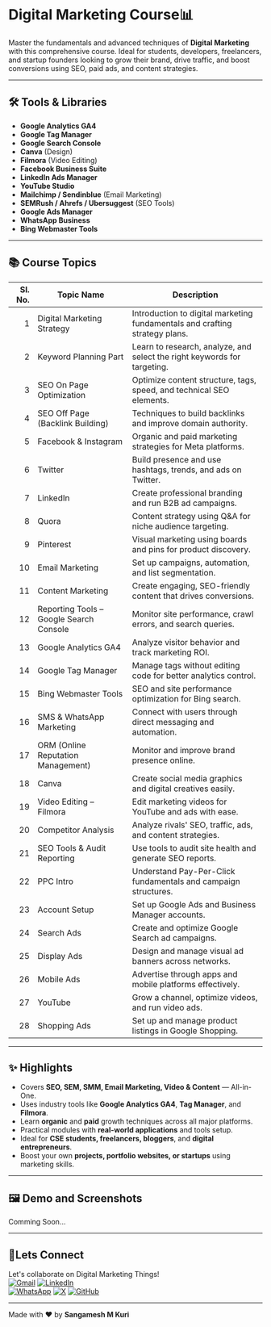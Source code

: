 # Digital Marketing Course📊

Master the fundamentals and advanced techniques of **Digital Marketing** with this comprehensive course. Ideal for students, developers, freelancers, and startup founders looking to grow their brand, drive traffic, and boost conversions using SEO, paid ads, and content strategies.

---

## 🛠️ Tools & Libraries

- **Google Analytics GA4**
- **Google Tag Manager**
- **Google Search Console**
- **Canva** (Design)
- **Filmora** (Video Editing)
- **Facebook Business Suite**
- **LinkedIn Ads Manager**
- **YouTube Studio**
- **Mailchimp / Sendinblue** (Email Marketing)
- **SEMRush / Ahrefs / Ubersuggest** (SEO Tools)
- **Google Ads Manager**
- **WhatsApp Business**
- **Bing Webmaster Tools**

---

## 📚 Course Topics

| Sl. No. | Topic Name                                   | Description                                                                 |
|--------:|----------------------------------------------|------------------------------------------------------------------------------|
| 1       | Digital Marketing Strategy                   | Introduction to digital marketing fundamentals and crafting strategy plans. |
| 2       | Keyword Planning Part                        | Learn to research, analyze, and select the right keywords for targeting.    |
| 3       | SEO On Page Optimization                     | Optimize content structure, tags, speed, and technical SEO elements.        |
| 4       | SEO Off Page (Backlink Building)             | Techniques to build backlinks and improve domain authority.                 |
| 5       | Facebook & Instagram                         | Organic and paid marketing strategies for Meta platforms.                   |
| 6       | Twitter                                      | Build presence and use hashtags, trends, and ads on Twitter.                |
| 7       | LinkedIn                                     | Create professional branding and run B2B ad campaigns.                      |
| 8       | Quora                                        | Content strategy using Q&A for niche audience targeting.                    |
| 9       | Pinterest                                    | Visual marketing using boards and pins for product discovery.               |
| 10      | Email Marketing                              | Set up campaigns, automation, and list segmentation.                        |
| 11      | Content Marketing                            | Create engaging, SEO-friendly content that drives conversions.              |
| 12      | Reporting Tools – Google Search Console      | Monitor site performance, crawl errors, and search queries.                 |
| 13      | Google Analytics GA4                         | Analyze visitor behavior and track marketing ROI.                           |
| 14      | Google Tag Manager                           | Manage tags without editing code for better analytics control.              |
| 15      | Bing Webmaster Tools                         | SEO and site performance optimization for Bing search.                      |
| 16      | SMS & WhatsApp Marketing                     | Connect with users through direct messaging and automation.                 |
| 17      | ORM (Online Reputation Management)           | Monitor and improve brand presence online.                                  |
| 18      | Canva                                        | Create social media graphics and digital creatives easily.                  |
| 19      | Video Editing – Filmora                      | Edit marketing videos for YouTube and ads with ease.                        |
| 20      | Competitor Analysis                          | Analyze rivals' SEO, traffic, ads, and content strategies.                  |
| 21      | SEO Tools & Audit Reporting                  | Use tools to audit site health and generate SEO reports.                    |
| 22      | PPC Intro                                    | Understand Pay-Per-Click fundamentals and campaign structures.              |
| 23      | Account Setup                                | Set up Google Ads and Business Manager accounts.                            |
| 24      | Search Ads                                   | Create and optimize Google Search ad campaigns.                            |
| 25      | Display Ads                                  | Design and manage visual ad banners across networks.                        |
| 26      | Mobile Ads                                   | Advertise through apps and mobile platforms effectively.                    |
| 27      | YouTube                                      | Grow a channel, optimize videos, and run video ads.                         |
| 28      | Shopping Ads                                 | Set up and manage product listings in Google Shopping.                      |

---

## ✨ Highlights

- Covers **SEO, SEM, SMM, Email Marketing, Video & Content** — All-in-One.
- Uses industry tools like **Google Analytics GA4**, **Tag Manager**, and **Filmora**.
- Learn **organic** and **paid** growth techniques across all major platforms.
- Practical modules with **real-world applications** and tools setup.
- Ideal for **CSE students, freelancers, bloggers**, and **digital entrepreneurs**.
- Boost your own **projects, portfolio websites, or startups** using marketing skills.

---

## 🖼️ Demo and Screenshots

Comming Soon...


---

## 🤝Lets Connect  
Let's collaborate on Digital Marketing Things!  
[![Gmail](https://img.shields.io/badge/Gmail-Email%20Me-red?style=for-the-badge&logo=gmail)](mailto:sangameshmkuri94@gmail.com)
[![LinkedIn](https://img.shields.io/badge/LinkedIn-Sangamesh_M_Kuri-blue)](https://www.linkedin.com/in/sangamesh-m-kuri-034682366)  
[![WhatsApp](https://img.shields.io/badge/WhatsApp-Chat%20with%20me-25D366?style=for-the-badge&logo=whatsapp&logoColor=white)](https://wa.me/917019880436)
[![X](https://img.shields.io/badge/X-Follow%20me-000000?style=for-the-badge&logo=twitter)](https://x.com/Sangameshkuri94)
[![GitHub](https://img.shields.io/badge/GitHub-Follow-lightgrey)](https://github.com/Sangamesh-star)  

---

Made with ❤️ by **Sangamesh M Kuri**  
